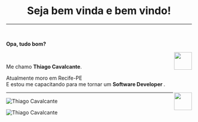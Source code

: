 <h1 align="center"> Seja bem vinda e bem vindo! </h1>
<hr />

</a><br />
<p align="left" > 
  <b>Opa, tudo bom?</b>
</p>
<a href="https://www.instagram.com/thiagoocms/" target="_blank">
  <img align="right" src="https://cdn.icon-icons.com/icons2/1211/PNG/512/1491579602-yumminkysocialmedia36_83067.png" width="48px" height="48px">
</a><br />
<p align="left" >
Me chamo <b> Thiago Cavalcante</b>.
</p>
Atualmente moro em Recife-PE<br />
E estou me capacitando para me tornar um <b> Software Developer </b>.
</p>
<a href="https://www.linkedin.com/in/thiago-cavalcante-mendes-da-silva-46a767209/" target="_blank">
  <img align="right" src="https://i.ibb.co/Kx2GSrT/linkedin.png" width="48px" height="48px">
</a>

<hr />



<p>
  <img align="left" src="https://github-readme-stats.vercel.app/api/top-langs/?username=thiagoocms&layout=compact&theme=graywhite&title_color=268bd2" alt="Thiago Cavalcante" />
</p>
<p>&nbsp;
  <img align="center" src="https://github-readme-stats.vercel.app/api?username=thiagoocms&count_private=true&show_icons=true&theme=graywhite&icon_color=268bd2&title_color=268bd2" alt="" />
</p>




<p align="left"> <img src="https://komarev.com/ghpvc/?username=thiagoocms" alt="Thiago Cavalcante" /> </p>
